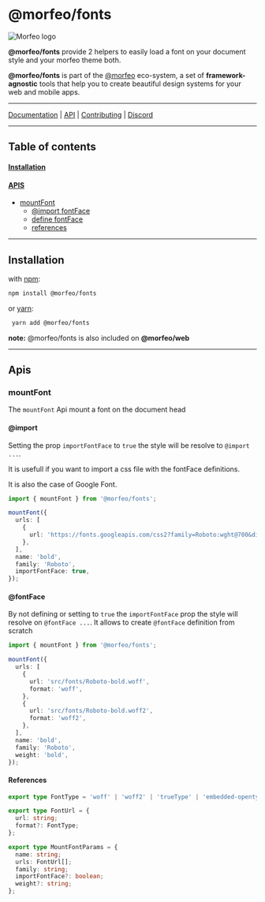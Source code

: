 # @morfeo/fonts

![Morfeo logo](https://morfeo.dev/img/morfeo.png)

**@morfeo/fonts** provide 2 helpers to easily load a font on your document style and your morfeo theme both.

**@morfeo/fonts** is part of the [@morfeo](https://morfeo.dev) eco-system, a set of **framework-agnostic** tools that help you to create beautiful design systems for your web and mobile apps.

---

[Documentation](https://morfeo.dev) | [API](https://github.com/VLK-STUDIO/morfeo) | [Contributing](https://github.com/VLK-STUDIO/morfeo/blob/main/CONTRIBUTING.md) | [Discord](https://discord.com/channels/939456827152805919/939456827152805922)

---

## Table of contents

#### [Installation](#installation-1)

#### [APIS](#apis-1)

- [mountFont](#mountFont)
  - [@import fontFace](#@import)
  - [define fontFace](#@fontFace)
  - [references](#@references)

---

## Installation

with [npm](https://www.npmjs.com/package/@morfeo/fonts):

```bash
npm install @morfeo/fonts
```

or [yarn](https://yarn.pm/@morfeo/fonts):

```bash
 yarn add @morfeo/fonts
```

**note:** @morfeo/fonts is also included on **@morfeo/web**

---

## Apis

### mountFont

The `mountFont` Api mount a font on the document head

#### @import

Setting the prop `importFontFace` to `true` the style will be resolve to `@import ...`.

It is usefull if you want to import a css file with the fontFace definitions.

It is also the case of Google Font.

```typescript
import { mountFont } from '@morfeo/fonts';

mountFont({
  urls: [
    {
      url: 'https://fonts.googleapis.com/css2?family=Roboto:wght@700&display=swap',
    },
  ],
  name: 'bold',
  family: 'Roboto',
  importFontFace: true,
});
```

#### @fontFace

By not defining or setting to `true` the `importFontFace` prop the style will resolve on `@fontFace ...`.
It allows to create `@fontFace` definition from scratch

```typescript
import { mountFont } from '@morfeo/fonts';

mountFont({
  urls: [
    {
      url: 'src/fonts/Roboto-bold.woff',
      format: 'woff',
    },
    {
      url: 'src/fonts/Roboto-bold.woff2',
      format: 'woff2',
    },
  ],
  name: 'bold',
  family: 'Roboto',
  weight: 'bold',
});
```

#### References

```typescript
export type FontType = 'woff' | 'woff2' | 'trueType' | 'embedded-opentype';

export type FontUrl = {
  url: string;
  format?: FontType;
};

export type MountFontParams = {
  name: string;
  urls: FontUrl[];
  family: string;
  importFontFace?: boolean;
  weight?: string;
};
```
